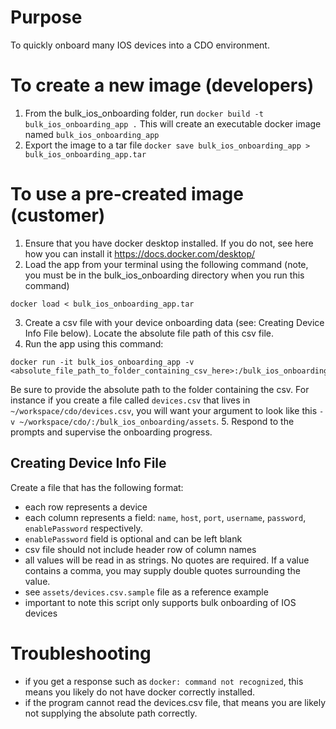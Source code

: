 # Purpose
To quickly onboard many IOS devices into a CDO environment.

# To create a new image (developers)
1. From the bulk_ios_onboarding folder, run `docker build -t bulk_ios_onboarding_app .` This will create an executable docker image named `bulk_ios_onboarding_app`
2. Export the image to a tar file `docker save bulk_ios_onboarding_app > bulk_ios_onboarding_app.tar`

# To use a pre-created image (customer)
1. Ensure that you have docker desktop installed. If you do not, see here how you can install it https://docs.docker.com/desktop/
2. Load the app from your terminal using the following command (note, you must be in the bulk_ios_onboarding directory when you run this command)
```
docker load < bulk_ios_onboarding_app.tar
``` 
3. Create a csv file with your device onboarding data (see: Creating Device Info File below). Locate the absolute file path of this csv file.
4. Run the app using this command:
```
docker run -it bulk_ios_onboarding_app -v <absolute_file_path_to_folder_containing_csv_here>:/bulk_ios_onboarding/assets
```
Be sure to provide the absolute path to the folder containing the csv. For instance if you create a file called `devices.csv` that lives in `~/workspace/cdo/devices.csv`, you will want your argument to look like this `-v ~/workspace/cdo/:/bulk_ios_onboarding/assets`. 
5. Respond to the prompts and supervise the onboarding progress. 

## Creating Device Info File
Create a file that has the following format:
- each row represents a device
- each column represents a field: `name`, `host`, `port`, `username`, `password`, `enablePassword` respectively.
- `enablePassword` field is optional and can be left blank
- csv file should not include header row of column names
- all values will be read in as strings. No quotes are required. If a value contains a comma, you may supply double quotes surrounding the value.
- see `assets/devices.csv.sample` file as a reference example
- important to note this script only supports bulk onboarding of IOS devices

# Troubleshooting
- if you get a response such as `docker: command not recognized`, this means you likely do not have docker correctly installed. 
- if the program cannot read the devices.csv file, that means you are likely not supplying the absolute path correctly. 

